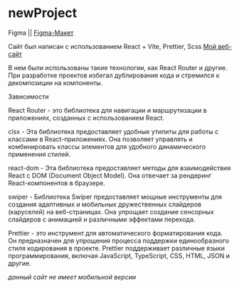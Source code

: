 # newProject 
Figma || [Figma-Макет](https://www.figma.com/file/kMmBr5biVsUoHnt5G84qRm/myProject?type=design&node-id=1-3570&mode=design&t=GcYnxYah4Orq6qfK-0)


Сайт был написан с использованием React + Vite, Prettier, Scss [Мой веб-сайт](http://1604079-cd56949.twc1.net/)

В нем были использованы такие технологии, как React Router и другие. При разработке проектов избегал дублирования кода и стремился к декомпозиции на компоненты.



Зависимости

React Router - это библиотека для навигации и маршрутизации в приложениях, созданных с использованием React.

clsx - Эта библиотека предоставляет удобные утилиты для работы с классами в React-приложениях. Она позволяет управлять и комбинировать классы элементов для удобного динамического применения стилей.

react-dom - Эта библиотека предоставляет методы для взаимодействия React с DOM (Document Object Model). Она отвечает за рендеринг React-компонентов в браузере.

swiper - Библиотека Swiper предоставляет мощные инструменты для создания адаптивных и мобильных дружественных слайдеров (каруселей) на веб-страницах. Она упрощает создание сенсорных слайдеров с анимацией и различными эффектами перехода.

Prettier - это инструмент для автоматического форматирования кода. Он предназначен для упрощения процесса поддержки единообразного стиля кодирования в проекте. Prettier поддерживает различные языки программирования, включая JavaScript, TypeScript, CSS, HTML, JSON и другие.


*данный сайт не имеет мобильной версии*

